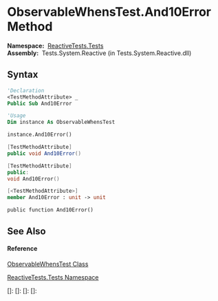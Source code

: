 # ObservableWhensTest.And10Error Method

**Namespace:**  [ReactiveTests.Tests](ReactiveTests.Tests\ReactiveTests.Tests.md)  
**Assembly:**  Tests.System.Reactive (in Tests.System.Reactive.dll)

## Syntax

```vb
'Declaration
<TestMethodAttribute> _
Public Sub And10Error
```

```vb
'Usage
Dim instance As ObservableWhensTest

instance.And10Error()
```

```csharp
[TestMethodAttribute]
public void And10Error()
```

```c++
[TestMethodAttribute]
public:
void And10Error()
```

```fsharp
[<TestMethodAttribute>]
member And10Error : unit -> unit 
```

```jscript
public function And10Error()
```

## See Also

#### Reference

[ObservableWhensTest Class](ObservableWhensTest\ObservableWhensTest.md)

[ReactiveTests.Tests Namespace](ReactiveTests.Tests\ReactiveTests.Tests.md)

[]: 
[]: 
[]: 
[]: 